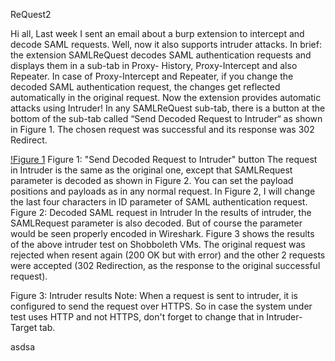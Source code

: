 ﻿ReQuest2

Hi all,
Last week I sent an email about a burp extension to intercept and decode SAML requests. Well, now it also supports intruder attacks.
In brief: the extension SAMLReQuest decodes SAML authentication requests and displays them in a sub-tab in Proxy- History, Proxy-Intercept and also Repeater. In case of Proxy-Intercept and Repeater, if you change the decoded SAML authentication request, the changes get reflected automatically in the original request.
Now the extension provides automatic attacks using Intruder!
In any SAMLReQuest sub-tab, there is a button at the bottom of the sub-tab called “Send Decoded Request to Intruder“ as shown in Figure 1. The chosen request was successful and its response was 302 Redirect.

[!Figure 1](images/SendToIntruderBtn.PNG)
Figure 1: "Send Decoded Request to Intruder" button
The request in Intruder is the same as the original one, except that SAMLRequest parameter is decoded as shown in Figure 2. You can set the payload positions and payloads as in any normal request. In Figure 2, I will change the last four characters in ID parameter of SAML authentication request.
Figure 2: Decoded SAML request in Intruder
In the results of intruder, the SAMLRequest parameter is also decoded. But of course the parameter would be seen properly encoded in Wireshark.
Figure 3 shows the results of the above intruder test on Shobboleth VMs. The original request was rejected when resent again (200 OK but with error) and the other 2 requests were accepted (302 Redirection, as the response to the original successful request).

Figure 3: Intruder results
Note: When a request is sent to intruder, it is configured to send the request over HTTPS. So in case the system under test uses HTTP and not HTTPS, don't forget to change that in Intruder-Target tab.








asdsa
